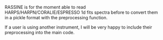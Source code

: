 RASSINE is for the moment able to read HARPS/HARPN/CORALIE/ESPRESSO 1d fits spectra before to convert them in a pickle format with the preprocessing function. 

If a user is using another instrument, I will be very happy to include their preprocessing into the main code.
